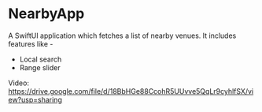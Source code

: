 # NearbyApp

A SwiftUI application which fetches a list of nearby venues. It includes features like - 
- Local search
- Range slider

Video: https://drive.google.com/file/d/18BbHGe88CcohR5UUvve5QqLr9cyhlfSX/view?usp=sharing
